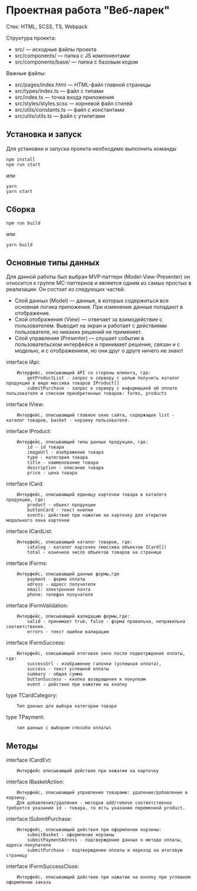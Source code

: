 # Проектная работа "Веб-ларек"

Стек: HTML, SCSS, TS, Webpack

Структура проекта:

- src/ — исходные файлы проекта
- src/components/ — папка с JS компонентами
- src/components/base/ — папка с базовым кодом

Важные файлы:

- src/pages/index.html — HTML-файл главной страницы
- src/types/index.ts — файл с типами
- src/index.ts — точка входа приложения
- src/styles/styles.scss — корневой файл стилей
- src/utils/constants.ts — файл с константами
- src/utils/utils.ts — файл с утилитами

## Установка и запуск

Для установки и запуска проекта необходимо выполнить команды

```
npm install
npm run start
```

или

```
yarn
yarn start
```

## Сборка

```
npm run build
```

или

```
yarn build
```

## Основные типы данных

Для данной работы был выбран MVP-паттерн (Model-View-Presenter) он относится к группе MC-паттернов и является одним из самых простых в реализации.
Он состоит из следующих частей:

- Слой данных (Model) — данные, в которых содержиться вся основная логика приложения. При изменение данные попадают в отображение.
- Слой отображения (View) — отвечает за взимодействие с пользователем. Выводит на экран и работает с действиями пользователя, но никаких решений не применяет.
- Слой управления (Presenter) — слушает события в пользовательском интерфейсе и принимает решение, связан и с моделью, и с отображением, но они друг о друге ничего не знают

interface IApi:

```
    Интерфейс, описывающий API со стороны клиента, где:
        getProductList - запрос к серверу с целью получить каталог продукции в виде массива товаров IProduct[]
        submitPurchase - запрос к серверу с информацией об оплате пользователя и списком приобретенных товаров: forms, products
```

interface IView:

```
    Интерфейс, описывающий главное окно сайта, содержащее list - каталог товаров, basket - корзину пользователя.
```

interface IProduct:

```
    Интерфейс, описывающий типы данных продукции, где:
        id - id товара
        imageUrl - изображение товара
        type - категория товара
        title - наименование товара
        description - описание товара
        price - цена товара
```

interface ICard:

```
    Интерфейс, описывающий единицу карточки товара в каталоге продукции, где:
        product - объект продукции
        buttonCard - текст кнопки
        events: действие при нажатии на карточку для открытия модального окна карточки
```

interface ICardList:

```
    Интерфейс, описывающий каталог товаров, где:
        catalog - каталог карточек (массива объектов ICard[])
        total - конечное число объектов товаров на странице
```

interface IForms:

```
    Интерфейс, описывающий данные формы,где
        payment - форма оплаты
        adress - адресс получателя
        email: электронная почта
        phone: телефон получателя
```

interface IFormValidation:

```
    Интерфейс, описывающий валидацию формы,где:
        valid - принимает true, false - форма правильна, неправильна соответственно.
        errors - текст ошибки валидации
```

interface IFormSuccess:

```
    Интерфейс, описывающий итоговое окно после подветрждения оплаты, где:
        successUrl - изображение галочки (успешная оплата),
        success - текст успешной оплаты
        summary - общая сумма
        buttonSuccess - кнопка возвращения к покупкам
        event - действие при нажатии на кнопку
```

type TCardCategory:

```
    Тип данных для выбора категории товара
```

type TPayment:

```
    тип данных с выбором способа оплаты\
```

## Методы

interface ICardEvt:

```
    Интерфейс описывающий действие при нажатии на карточку
```

interface IBasketAction:

```
    Интерфейс, описывающий управление товарами: удаление/добавление в корзину.
    Для добавления/удаления - методов add/remove соответственно требуется указание id - товара, то есть указание переменной product.
```

interface ISubmitPurchase:

```
    Интерфейс, описывающий действия при оформлении корзины:
        submitBasket - оформление корзины
        submitPaymentAdress - подтверждение данных о методе оплаты, адреса покупателя
        submitPurchase - подтверждение оплаты и переход на итоговую страницу
```

interface IFormSuccessClose:

```
    Интерфейс, описывающий действие при нажатии на кнопку при успешном оформлении заказа
```
